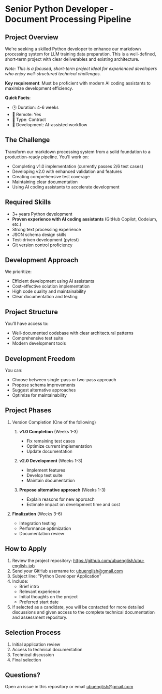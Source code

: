# Senior Python Developer - Document Processing Pipeline

## Project Overview

We're seeking a skilled Python developer to enhance our markdown processing system for LLM training data preparation. This is a well-defined, short-term project with clear deliverables and existing architecture.

*Note: This is a focused, short-term project ideal for experienced developers who enjoy well-structured technical challenges.*

**Key requirement**: Must be proficient with modern AI coding assistants to maximize development efficiency.

**Quick Facts**:

- 🕒 Duration: 4-6 weeks
- 📍 Remote: Yes
- 🔧 Type: Contract
- 🤖 Development: AI-assisted workflow

## The Challenge

Transform our markdown processing system from a solid foundation to a production-ready pipeline. You'll work on:

- Completing v1.0 implementation (currently passes 2/6 test cases)
- Developing v2.0 with enhanced validation and features
- Creating comprehensive test coverage
- Maintaining clear documentation
- Using AI coding assistants to accelerate development

## Required Skills

- 3+ years Python development
- **Proven experience with AI coding assistants** (GitHub Copilot, Codeium, etc.)
- Strong text processing experience
- JSON schema design skills
- Test-driven development (pytest)
- Git version control proficiency

## Development Approach

We prioritize:

- Efficient development using AI assistants
- Cost-effective solution implementation
- High code quality and maintainability
- Clear documentation and testing

## Project Structure

You'll have access to:

- Well-documented codebase with clear architectural patterns
- Comprehensive test suite
- Modern development tools

## Development Freedom

You can:

- Choose between single-pass or two-pass approach
- Propose schema improvements
- Suggest alternative approaches
- Optimize for maintainability

## Project Phases

1. Version Completion (One of the following)

   1. **v1.0 Completion** (Weeks 1-3)
      - Fix remaining test cases
      - Optimize current implementation
      - Update documentation

   2. **v2.0 Development** (Weeks 1-3)
      - Implement features
      - Develop test suite
      - Maintain documentation

   3. **Propose alternative approach** (Weeks 1-3)
      - Explain reasons for new approach
      - Estimate impact on development time and cost

2. **Finalization** (Weeks 3-6)
   - Integration testing
   - Performance optimization
   - Documentation review

## How to Apply

1. Review the project repository: <https://github.com/ubuenglish/ubu-english-job>
2. Send your GitHub username to: <ubuenglish@gmail.com>
3. Subject line: "Python Developer Application"
4. Include:
   - Brief intro
   - Relevant experience
   - Initial thoughts on the project
   - Preferred start date
5. If selected as a candidate, you will be contacted for more detailed discussions and given access to the complete technical documentation and assessment repository.

## Selection Process

1. Initial application review
2. Access to technical documentation
3. Technical discussion
4. Final selection

## Questions?

Open an issue in this repository or email <ubuenglish@gmail.com>
